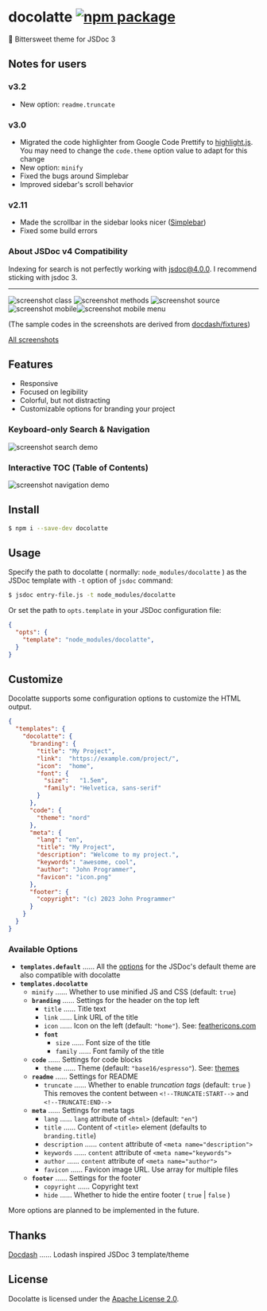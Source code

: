 # docolatte [![npm package](https://img.shields.io/badge/dynamic/json?label=npm%0Apackage&query=%24%5B%27dist-tags%27%5D%5B%27latest%27%5D&url=https%3A%2F%2Fregistry.npmjs.org%2Fdocolatte%2F)](https://www.npmjs.com/package/docolatte)

:chocolate_bar: Bittersweet theme for JSDoc 3

## Notes for users

### v3.2
- New option: `readme.truncate`

### v3.0
- Migrated the code highlighter from Google Code Prettify to [highlight.js](https://highlightjs.org/).  
  You may need to change the `code.theme` option value to adapt for this change
- New option: `minify`
- Fixed the bugs around Simplebar
- Improved sidebar's scroll behavior

### v2.11
- Made the scrollbar in the sidebar looks nicer ([Simplebar](https://github.com/Grsmto/simplebar))
- Fixed some build errors

### About JSDoc v4 Compatibility
Indexing for search is not perfectly working with jsdoc@4.0.0.
I recommend sticking with jsdoc 3.

---

![screenshot class](https://raw.githubusercontent.com/amekusa/docolatte/trunk/gallery/class.png)
![screenshot methods](https://raw.githubusercontent.com/amekusa/docolatte/trunk/gallery/methods.png)
![screenshot source](https://raw.githubusercontent.com/amekusa/docolatte/trunk/gallery/source.png)
![screenshot mobile](https://raw.githubusercontent.com/amekusa/docolatte/trunk/gallery/mobile.png)![screenshot mobile menu](https://raw.githubusercontent.com/amekusa/docolatte/trunk/gallery/mobile-menu.png)

(The sample codes in the screenshots are derived from [docdash/fixtures](https://github.com/clenemt/docdash/tree/master/fixtures))

[All screenshots](https://github.com/amekusa/docolatte/tree/trunk/gallery)

## Features

- Responsive
- Focused on legibility
- Colorful, but not distracting
- Customizable options for branding your project

### Keyboard-only Search & Navigation
![screenshot search demo](https://raw.githubusercontent.com/amekusa/docolatte/trunk/gallery/search-demo.gif)

### Interactive TOC (Table of Contents)
![screenshot navigation demo](https://raw.githubusercontent.com/amekusa/docolatte/trunk/gallery/nav-demo.gif)


## Install

```sh
$ npm i --save-dev docolatte
```


## Usage

Specify the path to docolatte ( normally: `node_modules/docolatte` ) as the JSDoc template with `-t` option of `jsdoc` command:

```sh
$ jsdoc entry-file.js -t node_modules/docolatte
```

Or set the path to `opts.template` in your JSDoc configuration file:

```json
{
  "opts": {
    "template": "node_modules/docolatte",
  }
}
```

## Customize

Docolatte supports some configuration options to customize the HTML output.

```json
{
  "templates": {
    "docolatte": {
      "branding": {
        "title": "My Project",
        "link":  "https://example.com/project/",
        "icon":  "home",
        "font": {
          "size":   "1.5em",
          "family": "Helvetica, sans-serif"
        }
      },
      "code": {
        "theme": "nord"
      },
      "meta": {
        "lang": "en",
        "title": "My Project",
        "description": "Welcome to my project.",
        "keywords": "awesome, cool",
        "author": "John Programmer",
        "favicon": "icon.png"
      },
      "footer": {
        "copyright": "(c) 2023 John Programmer"
      }
    }
  }
}
```

### Available Options

- **`templates.default`** …… All the [options](https://jsdoc.app/about-configuring-default-template.html) for the JSDoc's default theme are also compatible with docolatte
- **`templates.docolatte`**
  - `minify` …… Whether to use minified JS and CSS (default: `true`)
  - **`branding`** …… Settings for the header on the top left
    - `title` …… Title text
    - `link` …… Link URL of the title
    - `icon` …… Icon on the left (default: `"home"`). See: [feathericons.com](https://feathericons.com/)
    - **`font`**
      - `size` …… Font size of the title
      - `family` …… Font family of the title
  - **`code`** …… Settings for code blocks
    - `theme` …… Theme (default: `"base16/espresso"`). See: [themes](https://highlightjs.org/static/demo/)
  - **`readme`** …… Settings for README
    - `truncate` …… Whether to enable *truncation tags* (default: `true` )
    This removes the content between `<!--TRUNCATE:START-->` and `<!--TRUNCATE:END-->`
  - **`meta`** …… Settings for meta tags
    - `lang` …… `lang` attribute of `<html>` (default: `"en"`)
    - `title` …… Content of `<title>` element (defaults to `branding.title`)
    - `description` …… `content` attribute of `<meta name="description">`
    - `keywords` …… `content` attribute of `<meta name="keywords">`
    - `author` …… `content` attribute of `<meta name="author">`
    - `favicon` …… Favicon image URL. Use array for multiple files
  - **`footer`** …… Settings for the footer
    - `copyright` …… Copyright text
    - `hide` …… Whether to hide the entire footer ( `true` | `false` )

More options are planned to be implemented in the future.

## Thanks
[Docdash](https://github.com/clenemt/docdash) …… Lodash inspired JSDoc 3 template/theme

## License
Docolatte is licensed under the [Apache License 2.0](https://github.com/amekusa/docolatte/blob/trunk/LICENSE.md).
